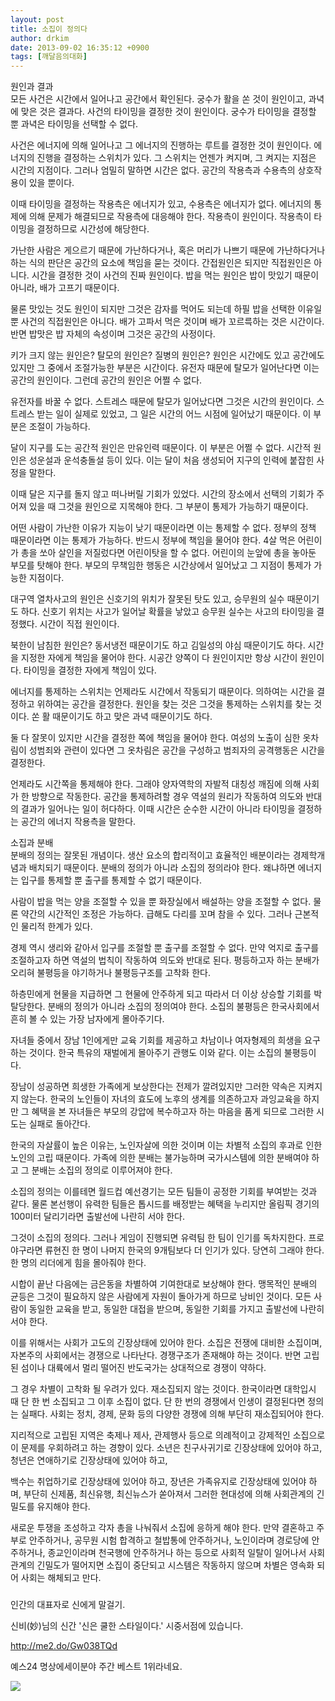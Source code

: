 ```yaml
---
layout: post
title: 소집이 정의다
author: drkim
date: 2013-09-02 16:35:12 +0900
tags: [깨달음의대화]
---
```

원인과 결과    
모든 사건은 시간에서 일어나고 공간에서 확인된다. 궁수가 활을 쏜 것이 원인이고, 과녁에 맞은 것은 결과다. 사건의 타이밍을 결정한 것이 원인이다. 궁수가 타이밍을 결정할 뿐 과녁은 타이밍을 선택할 수 없다. 


  


사건은 에너지에 의해 일어나고 그 에너지의 진행하는 루트를 결정한 것이 원인이다. 에너지의 진행을 결정하는 스위치가 있다. 그 스위치는 언젠가 켜지며, 그 켜지는 지점은 시간의 지점이다. 그러나 엄밀히 말하면 시간은 없다. 공간의 작용측과 수용측의 상호작용이 있을 뿐이다. 


  


이때 타이밍을 결정하는 작용측은 에너지가 있고, 수용측은 에너지가 없다. 에너지의 통제에 의해 문제가 해결되므로 작용측에 대응해야 한다. 작용측이 원인이다. 작용측이 타이밍을 결정하므로 시간성에 해당한다. 


  


가난한 사람은 게으르기 때문에 가난하다거나, 혹은 머리가 나쁘기 때문에 가난하다거나 하는 식의 판단은 공간의 요소에 책임을 묻는 것이다. 간접원인은 되지만 직접원인은 아니다. 시간을 결정한 것이 사건의 진짜 원인이다. 밥을 먹는 원인은 밥이 맛있기 때문이 아니라, 배가 고프기 때문이다. 


  


물론 맛있는 것도 원인이 되지만 그것은 감자를 먹어도 되는데 하필 밥을 선택한 이유일 뿐 사건의 직접원인은 아니다. 배가 고파서 먹은 것이며 배가 꼬르륵하는 것은 시간이다. 반면 밥맛은 밥 자체의 속성이며 그것은 공간의 사정이다. 


  


키가 크지 않는 원인은? 탈모의 원인은? 질병의 원인은? 원인은 시간에도 있고 공간에도 있지만 그 중에서 조절가능한 부분은 시간이다. 유전자 때문에 탈모가 일어난다면 이는 공간의 원인이다. 그런데 공간의 원인은 어쩔 수 없다. 


  


유전자를 바꿀 수 없다. 스트레스 때문에 탈모가 일어났다면 그것은 시간의 원인이다. 스트레스 받는 일이 실제로 있었고, 그 일은 시간의 어느 시점에 일어났기 때문이다. 이 부분은 조절이 가능하다. 


  


달이 지구를 도는 공간적 원인은 만유인력 때문이다. 이 부분은 어쩔 수 없다. 시간적 원인은 성운설과 운석충돌설 등이 있다. 이는 달이 처음 생성되어 지구의 인력에 붙잡힌 사정을 말한다. 


  


이때 달은 지구를 돌지 않고 떠나버릴 기회가 있었다. 시간의 장소에서 선택의 기회가 주어져 있을 때 그것을 원인으로 지목해야 한다. 그 부분이 통제가 가능하기 때문이다.


  


어떤 사람이 가난한 이유가 지능이 낮기 때문이라면 이는 통제할 수 없다. 정부의 정책 때문이라면 이는 통제가 가능하다. 반드시 정부에 책임을 물어야 한다. 4살 먹은 어린이가 총을 쏘아 살인을 저질렀다면 어린이탓을 할 수 없다. 어린이의 눈앞에 총을 놓아둔 부모를 탓해야 한다. 부모의 무책임한 행동은 시간상에서 일어났고 그 지점이 통제가 가능한 지점이다. 


  


대구역 열차사고의 원인은 신호기의 위치가 잘못된 탓도 있고, 승무원의 실수 때문이기도 하다. 신호기 위치는 사고가 일어날 확률을 낳았고 승무원 실수는 사고의 타이밍을 결정했다. 시간이 직접 원인이다. 


  


북한이 남침한 원인은? 동서냉전 때문이기도 하고 김일성의 야심 때문이기도 하다. 시간을 지정한 자에게 책임을 물어야 한다. 시공간 양쪽이 다 원인이지만 항상 시간이 원인이다. 타이밍을 결정한 자에게 책임이 있다. 


  


에너지를 통제하는 스위치는 언제라도 시간에서 작동되기 때문이다. 의하여는 시간을 결정하고 위하여는 공간을 결정한다. 원인을 찾는 것은 그것을 통제하는 스위치를 찾는 것이다. 쏜 활 때문이기도 하고 맞은 과녁 때문이기도 하다. 


  


둘 다 잘못이 있지만 시간을 결정한 쪽에 책임을 물어야 한다. 여성의 노출이 심한 옷차림이 성범죄와 관련이 있다면 그 옷차림은 공간을 구성하고 범죄자의 공격행동은 시간을 결정한다. 


  


언제라도 시간쪽을 통제해야 한다. 그래야 양자역학의 자발적 대칭성 깨짐에 의해 사회가 한 방향으로 작동한다. 공간을 통제하려할 경우 역설의 원리가 작동하여 의도와 반대의 결과가 일어나는 일이 허다하다. 이때 시간은 순수한 시간이 아니라 타이밍을 결정하는 공간의 에너지 작용측을 말한다. 


  


소집과 분배    
분배의 정의는 잘못된 개념이다. 생산 요소의 합리적이고 효율적인 배분이라는 경제학개념과 배치되기 때문이다. 분배의 정의가 아니라 소집의 정의라야 한다. 왜냐하면 에너지는 입구를 통제할 뿐 출구를 통제할 수 없기 때문이다. 


  


사람이 밥을 먹는 양을 조절할 수 있을 뿐 화장실에서 배설하는 양을 조절할 수 없다. 물론 약간의 시간적인 조정은 가능하다. 급해도 다리를 꼬며 참을 수 있다. 그러나 근본적인 물리적 한계가 있다. 


  


경제 역시 생리와 같아서 입구를 조절할 뿐 출구를 조절할 수 없다. 만약 억지로 출구를 조절하고자 하면 역설의 법칙이 작동하여 의도와 반대로 된다. 평등하고자 하는 분배가 오리혀 불평등을 야기하거나 불평등구조를 고착화 한다. 


  


하층민에게 현물을 지급하면 그 현물에 안주하게 되고 따라서 더 이상 상승할 기회를 박탈당한다. 분배의 정의가 아니라 소집의 정의여야 한다. 소집의 불평등은 한국사회에서 흔히 볼 수 있는 가장 남자에게 몰아주기다. 


  


자녀들 중에서 장남 1인에게만 교육 기회를 제공하고 차남이나 여자형제의 희생을 요구하는 것이다. 한국 특유의 재벌에게 몰아주기 관행도 이와 같다. 이는 소집의 불평등이다. 


  


장남이 성공하면 희생한 가족에게 보상한다는 전제가 깔려있지만 그러한 약속은 지켜지지 않는다. 한국의 노인들이 자녀의 효도에 노후의 생계를 의존하고자 과잉교육을 하지만 그 혜택을 본 자녀들은 부모의 강압에 복수하고자 하는 마음을 품게 되므로 그러한 시도는 실패로 돌아간다. 


  


한국의 자살률이 높은 이유는, 노인자살에 의한 것이며 이는 차별적 소집의 후과로 인한 노인의 고립 때문이다. 가족에 의한 분배는 불가능하며 국가시스템에 의한 분배여야 하고 그 분배는 소집의 정의로 이루어져야 한다. 


  


소집의 정의는 이를테면 월드컵 예선경기는 모든 팀들이 공정한 기회를 부여받는 것과 같다. 물론 본선행이 유력한 팀들은 톱시드를 배정받는 혜택을 누리지만 올림픽 경기의 100미터 달리기라면 출발선에 나란히 서야 한다. 


  


그것이 소집의 정의다. 그러나 게임이 진행되면 유력팀 한 팀이 인기를 독차지한다. 프로야구라면 류현진 한 명이 나머지 한국의 9개팀보다 더 인기가 있다. 당연히 그래야 한다. 한 명의 리더에게 힘을 몰아줘야 한다. 


  


시합이 끝난 다음에는 금은동을 차별하여 기여한대로 보상해야 한다. 맹목적인 분배의 균등은 그것이 필요하지 않은 사람에게 자원이 돌아가게 하므로 낭비인 것이다. 모든 사람이 동일한 교육을 받고, 동일한 대접을 받으며, 동일한 기회를 가지고 출발선에 나란히 서야 한다. 


  


이를 위해서는 사회가 고도의 긴장상태에 있어야 한다. 소집은 전쟁에 대비한 소집이며, 자본주의 사회에서는 경쟁으로 나타난다. 경쟁구조가 존재해야 하는 것이다. 반면 고립된 섬이나 대륙에서 멀리 떨어진 반도국가는 상대적으로 경쟁이 약하다. 


  


그 경우 차별이 고착화 될 우려가 있다. 재소집되지 않는 것이다. 한국이라면 대학입시 때 단 한 번 소집되고 그 이후 소집이 없다. 단 한 번의 경쟁에서 인생이 결정된다면 정의는 실패다. 사회는 정치, 경제, 문화 등의 다양한 경쟁에 의해 부단히 재소집되어야 한다. 


  


지리적으로 고립된 지역은 축제나 제사, 관제행사 등으로 의례적이고 강제적인 소집으로 이 문제를 우회하려고 하는 경향이 있다. 소년은 친구사귀기로 긴장상태에 있어야 하고, 청년은 연애하기로 긴장상태에 있어야 하고, 


  


백수는 취업하기로 긴장상태에 있어야 하고, 장년은 가족유지로 긴장상태에 있어야 하며, 부단히 신제품, 최신유행, 최신뉴스가 쏟아져서 그러한 현대성에 의해 사회관계의 긴밀도를 유지해야 한다. 


  


새로운 투쟁을 조성하고 각자 총을 나눠줘서 소집에 응하게 해야 한다. 만약 결혼하고 주부로 안주하거나, 공무원 시험 합격하고 철밥통에 안주하거나, 노인이라며 경로당에 안주하거나, 종교인이라며 천국행에 안주하거나 하는 등으로 사회적 일탈이 일어나서 사회관계의 긴밀도가 떨어지면 소집이 중단되고 시스템은 작동하지 않으며 차별은 영속화 되어 사회는 해체되고 만다. 









###  




인간의 대표자로 신에게 말걸기. 

신비(妙)님의 신간 '신은 쿨한 스타일이다.' 시중서점에 있습니다.



http://me2.do/Gw038TQd



예스24 명상에세이분야 주간 베스트 1위라네요.

  


 ![](/files/attach/images/198/832/384/신은_2~2.JPG)